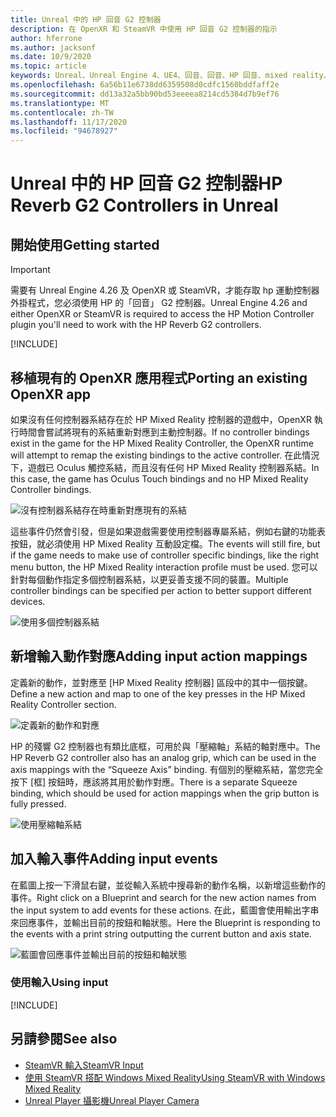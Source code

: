 ```yaml
---
title: Unreal 中的 HP 回音 G2 控制器
description: 在 OpenXR 和 SteamVR 中使用 HP 回音 G2 控制器的指示
author: hferrone
ms.author: jacksonf
ms.date: 10/9/2020
ms.topic: article
keywords: Unreal、Unreal Engine 4、UE4、回音、回音、HP 回音、mixed reality、開發、運動控制器、使用者輸入、功能、新專案、模擬器、檔、指南、功能、全像遊戲開發、混合現實耳機、windows mixed reality 耳機、虛擬實境耳機
ms.openlocfilehash: 6a56b11e6738dd6359508d0cdfc1560bddfaff2e
ms.sourcegitcommit: dd13a32a5bb90bd53eeeea8214cd5384d7b9ef76
ms.translationtype: MT
ms.contentlocale: zh-TW
ms.lasthandoff: 11/17/2020
ms.locfileid: "94678927"
---
```

# <a name="hp-reverb-g2-controllers-in-unreal"></a><span data-ttu-id="fce60-104">Unreal 中的 HP 回音 G2 控制器</span><span class="sxs-lookup"><span data-stu-id="fce60-104">HP Reverb G2 Controllers in Unreal</span></span> 

## <a name="getting-started"></a><span data-ttu-id="fce60-105">開始使用</span><span class="sxs-lookup"><span data-stu-id="fce60-105">Getting started</span></span>

> [!IMPORTANT]
> <span data-ttu-id="fce60-106">需要有 Unreal Engine 4.26 及 OpenXR 或 SteamVR，才能存取 hp 運動控制器外掛程式，您必須使用 HP 的「回音」 G2 控制器。</span><span class="sxs-lookup"><span data-stu-id="fce60-106">Unreal Engine 4.26 and either OpenXR or SteamVR is required to access the HP Motion Controller plugin you'll need to work with the HP Reverb G2 controllers.</span></span>

[!INCLUDE[](includes/tabs-g2-controllers-in-unreal.md)]

## <a name="porting-an-existing-openxr-app"></a><span data-ttu-id="fce60-107">移植現有的 OpenXR 應用程式</span><span class="sxs-lookup"><span data-stu-id="fce60-107">Porting an existing OpenXR app</span></span> 

<span data-ttu-id="fce60-108">如果沒有任何控制器系結存在於 HP Mixed Reality 控制器的遊戲中，OpenXR 執行時間會嘗試將現有的系結重新對應到主動控制器。</span><span class="sxs-lookup"><span data-stu-id="fce60-108">If no controller bindings exist in the game for the HP Mixed Reality Controller, the OpenXR runtime will attempt to remap the existing bindings to the active controller.</span></span>  <span data-ttu-id="fce60-109">在此情況下，遊戲已 Oculus 觸控系結，而且沒有任何 HP Mixed Reality 控制器系結。</span><span class="sxs-lookup"><span data-stu-id="fce60-109">In this case, the game has Oculus Touch bindings and no HP Mixed Reality Controller bindings.</span></span>

![沒有控制器系結存在時重新對應現有的系結](images/reverb-g2-img-04.png)

<span data-ttu-id="fce60-111">這些事件仍然會引發，但是如果遊戲需要使用控制器專屬系結，例如右鍵的功能表按鈕，就必須使用 HP Mixed Reality 互動設定檔。</span><span class="sxs-lookup"><span data-stu-id="fce60-111">The events will still fire, but if the game needs to make use of controller specific bindings, like the right menu button, the HP Mixed Reality interaction profile must be used.</span></span>  <span data-ttu-id="fce60-112">您可以針對每個動作指定多個控制器系結，以更妥善支援不同的裝置。</span><span class="sxs-lookup"><span data-stu-id="fce60-112">Multiple controller bindings can be specified per action to better support different devices.</span></span>
   
![使用多個控制器系結](images/reverb-g2-img-05.png)

## <a name="adding-input-action-mappings"></a><span data-ttu-id="fce60-114">新增輸入動作對應</span><span class="sxs-lookup"><span data-stu-id="fce60-114">Adding input action mappings</span></span> 

<span data-ttu-id="fce60-115">定義新的動作，並對應至 [HP Mixed Reality 控制器] 區段中的其中一個按鍵。</span><span class="sxs-lookup"><span data-stu-id="fce60-115">Define a new action and map to one of the key presses in the HP Mixed Reality Controller section.</span></span>

![定義新的動作和對應](images/reverb-g2-img-02.png)

<span data-ttu-id="fce60-117">HP 的殘響 G2 控制器也有類比底框，可用於與「壓縮軸」系結的軸對應中。</span><span class="sxs-lookup"><span data-stu-id="fce60-117">The HP Reverb G2 controller also has an analog grip, which can be used in the axis mappings with the “Squeeze Axis” binding.</span></span>  <span data-ttu-id="fce60-118">有個別的壓縮系結，當您完全按下 [框] 按鈕時，應該將其用於動作對應。</span><span class="sxs-lookup"><span data-stu-id="fce60-118">There is a separate Squeeze binding, which should be used for action mappings when the grip button is fully pressed.</span></span> 

![使用壓縮軸系結](images/reverb-g2-img-03.png)

## <a name="adding-input-events"></a><span data-ttu-id="fce60-120">加入輸入事件</span><span class="sxs-lookup"><span data-stu-id="fce60-120">Adding input events</span></span>

<span data-ttu-id="fce60-121">在藍圖上按一下滑鼠右鍵，並從輸入系統中搜尋新的動作名稱，以新增這些動作的事件。</span><span class="sxs-lookup"><span data-stu-id="fce60-121">Right click on a Blueprint and search for the new action names from the input system to add events for these actions.</span></span>  <span data-ttu-id="fce60-122">在此，藍圖會使用輸出字串來回應事件，並輸出目前的按鈕和軸狀態。</span><span class="sxs-lookup"><span data-stu-id="fce60-122">Here the Blueprint is responding to the events with a print string outputting the current button and axis state.</span></span>

![藍圖會回應事件並輸出目前的按鈕和軸狀態](images/reverb-g2-img-06.png)

### <a name="using-input"></a><span data-ttu-id="fce60-124">使用輸入</span><span class="sxs-lookup"><span data-stu-id="fce60-124">Using input</span></span> 

[!INCLUDE[](includes/tabs-g2-controller-mapping-in-unreal.md)]

## <a name="see-also"></a><span data-ttu-id="fce60-125">另請參閱</span><span class="sxs-lookup"><span data-stu-id="fce60-125">See also</span></span>
* [<span data-ttu-id="fce60-126">SteamVR 輸入</span><span class="sxs-lookup"><span data-stu-id="fce60-126">SteamVR Input</span></span>](https://docs.unrealengine.com/Platforms/VR/SteamVR/HowTo/SteamVRInput/index.html)
* [<span data-ttu-id="fce60-127">使用 SteamVR 搭配 Windows Mixed Reality</span><span class="sxs-lookup"><span data-stu-id="fce60-127">Using SteamVR with Windows Mixed Reality</span></span>](https://docs.microsoft.com/windows/mixed-reality/enthusiast-guide/using-steamvr-with-windows-mixed-reality)
* [<span data-ttu-id="fce60-128">Unreal Player 攝影機</span><span class="sxs-lookup"><span data-stu-id="fce60-128">Unreal Player Camera</span></span>](https://docs.unrealengine.com/Programming/Tutorials/PlayerCamera/3/index.html)